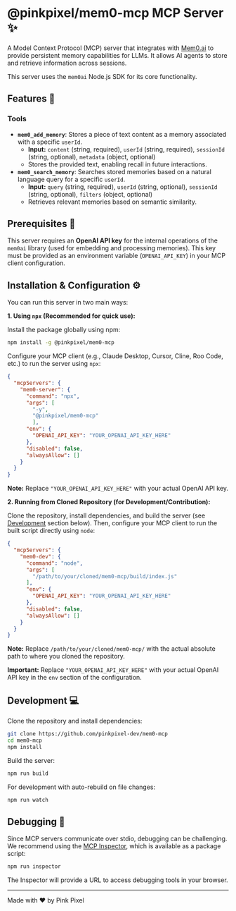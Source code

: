 # @pinkpixel/mem0-mcp MCP Server ✨

A Model Context Protocol (MCP) server that integrates with [Mem0.ai](https://mem0.ai/) to provide persistent memory capabilities for LLMs. It allows AI agents to store and retrieve information across sessions.

This server uses the `mem0ai` Node.js SDK for its core functionality.

## Features 🧠

### Tools

*   **`mem0_add_memory`**: Stores a piece of text content as a memory associated with a specific `userId`.
    *   **Input:** `content` (string, required), `userId` (string, required), `sessionId` (string, optional), `metadata` (object, optional)
    *   Stores the provided text, enabling recall in future interactions.
*   **`mem0_search_memory`**: Searches stored memories based on a natural language query for a specific `userId`.
    *   **Input:** `query` (string, required), `userId` (string, optional), `sessionId` (string, optional), `filters` (object, optional)
    *   Retrieves relevant memories based on semantic similarity.

## Prerequisites 🔑

This server requires an **OpenAI API key** for the internal operations of the `mem0ai` library (used for embedding and processing memories). This key must be provided as an environment variable (`OPENAI_API_KEY`) in your MCP client configuration.

## Installation & Configuration ⚙️

You can run this server in two main ways:

**1. Using `npx` (Recommended for quick use):**

   Install the package globally using npm:

   ```bash
   npm install -g @pinkpixel/mem0-mcp
   ```

Configure your MCP client (e.g., Claude Desktop, Cursor, Cline, Roo Code, etc.) to run the server using `npx`:

   ```json
   {
     "mcpServers": {
       "mem0-server": {
         "command": "npx",
         "args": [
           "-y",
           "@pinkpixel/mem0-mcp"
           ],
         "env": {
           "OPENAI_API_KEY": "YOUR_OPENAI_API_KEY_HERE"
         },
         "disabled": false,
         "alwaysAllow": []
       }
     }
   }
   ```
   **Note:** Replace `"YOUR_OPENAI_API_KEY_HERE"` with your actual OpenAI API key.  

**2. Running from Cloned Repository (for Development/Contribution):**

   Clone the repository, install dependencies, and build the server (see [Development](#development-) section below). Then, configure your MCP client to run the built script directly using `node`:

   ```json
   {
     "mcpServers": {
       "mem0-dev": {
         "command": "node",
         "args": [
           "/path/to/your/cloned/mem0-mcp/build/index.js" 
         ],
         "env": {
           "OPENAI_API_KEY": "YOUR_OPENAI_API_KEY_HERE"
         },
         "disabled": false,
         "alwaysAllow": []
       }
     }
   }
   ```
   **Note:** Replace `/path/to/your/cloned/mem0-mcp/` with the actual absolute path to where you cloned the repository.



**Important:** Replace `"YOUR_OPENAI_API_KEY_HERE"` with your actual OpenAI API key in the `env` section of the configuration.

## Development 💻

Clone the repository and install dependencies:

```bash
git clone https://github.com/pinkpixel-dev/mem0-mcp 
cd mem0-mcp
npm install
```

Build the server:

```bash
npm run build
```

For development with auto-rebuild on file changes:

```bash
npm run watch
```

## Debugging 🐞

Since MCP servers communicate over stdio, debugging can be challenging. We recommend using the [MCP Inspector](https://github.com/modelcontextprotocol/inspector), which is available as a package script:

```bash
npm run inspector
```

The Inspector will provide a URL to access debugging tools in your browser.

---

Made with ❤️ by Pink Pixel
